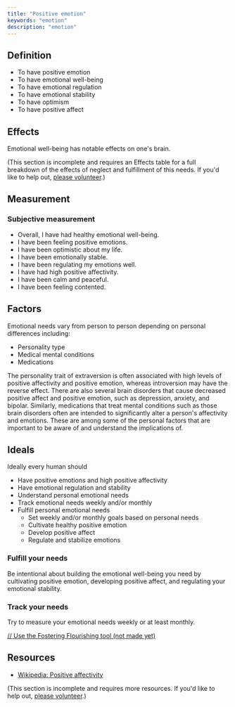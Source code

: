 ```yaml
---
title: "Positive emotion"
keywords: "emotion"
description: "emotion"
---
```


## Definition

- To have positive emotion
- To have emotional well-being
- To have emotional regulation
- To have emotional stability
- To have optimism
- To have positive affect

## Effects

Emotional well-being has notable effects on one's brain.

(This section is incomplete and requires an Effects table for a full breakdown of the effects of neglect and fulfillment of this needs. If you'd like to help out, [please volunteer](https://docs.google.com/forms/d/e/1FAIpQLSefwCNdvxgpY6hQZ-FEnwmCHdZFOCD5WXwIMNeKmSDVSh9A2g/viewform?usp=pp_url&entry.1605531621=Positive+emotion&entry.136454288=Effects).)

## Measurement

### Subjective measurement

- Overall, I have had healthy emotional well-being.
- I have been feeling positive emotions.
- I have been optimistic about my life.
- I have been emotionally stable.
- I have been regulating my emotions well.
- I have had high positive affectivity.
- I have been calm and peaceful.
- I have been feeling contented.

## Factors

Emotional needs vary from person to person depending on personal differences including:

- Personality type
- Medical mental conditions
- Medications

The personality trait of extraversion is often associated with high levels of positive affectivity and positive emotion, whereas introversion may have the reverse effect. There are also several brain disorders that cause decreased positive affect and positive emotion, such as depression, anxiety, and bipolar. Similarly, medications that treat mental conditions such as those brain disorders often are intended to significantly alter a person's affectivity and emotions. These are among some of the personal factors that are important to be aware of and understand the implications of.

## Ideals

Ideally every human should

- Have positive emotions and high positive affectivity
- Have emotional regulation and stability
- Understand personal emotional needs
- Track emotional needs weekly and/or monthly
- Fulfill personal emotional needs
  - Set weekly and/or monthly goals based on personal needs
  - Cultivate healthy positive emotion
  - Develop positive affect
  - Regulate and stabilize emotions

### Fulfill your needs

Be intentional about building the emotional well-being you need by cultivating positive emotion, developing positive affect, and regulating your emotional stability.

### Track your needs

Try to measure your emotional needs weekly or at least monthly.

[// Use the Fostering Flourishing tool (not made yet)](#/)

## Resources

- [Wikipedia: Positive affectivity](https://en.wikipedia.org/wiki/Positive_affectivity)

(This section is incomplete and requires more resources. If you'd like to help out, [please volunteer](https://docs.google.com/forms/d/e/1FAIpQLSefwCNdvxgpY6hQZ-FEnwmCHdZFOCD5WXwIMNeKmSDVSh9A2g/viewform?usp=pp_url&entry.1605531621=Positive+emotion&entry.136454288=Resources).)
